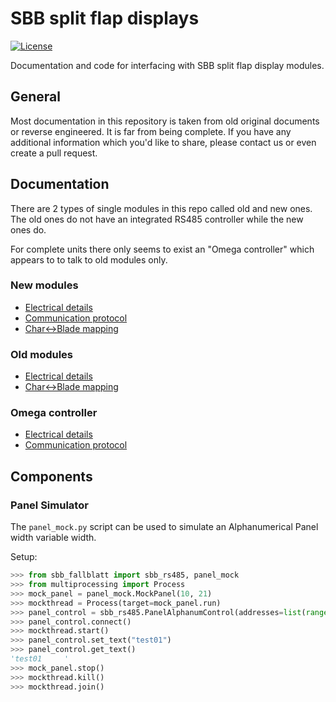 # SBB split flap displays

[![License](https://img.shields.io/github/license/adfinis-sygroup/sbb-fallblatt.svg?style=flat-square)](LICENSE)

Documentation and code for interfacing with SBB split flap display modules.

## General

Most documentation in this repository is taken from old original documents or reverse engineered. It is far from being complete. If you have any additional information which you'd like to share, please contact us or even create a pull request.

## Documentation

There are 2 types of single modules in this repo called old and new ones. The old ones do not have an integrated RS485 controller while the new ones do.

For complete units there only seems to exist an "Omega controller" which appears to to talk to old modules only.

### New modules

- [Electrical details](./doc/electrical_new_module.md)
- [Communication protocol](./doc/protocol_new_modules.md)
- [Char<->Blade mapping](./doc/char_mapping.md)


### Old modules

- [Electrical details](./doc_omega_module/electrical_omega_module.md)
- [Char<->Blade mapping](./doc_omega_module/char_mapping.md)

### Omega controller

- [Electrical details](./doc/electrical_omega_controller.md)
- [Communication protocol](./doc/protocol_omega_controller.md)

## Components

### Panel Simulator

The `panel_mock.py` script can be used to simulate an Alphanumerical Panel width variable width.

Setup:

```python
>>> from sbb_fallblatt import sbb_rs485, panel_mock
>>> from multiprocessing import Process
>>> mock_panel = panel_mock.MockPanel(10, 21)
>>> mockthread = Process(target=mock_panel.run)
>>> panel_control = sbb_rs485.PanelAlphanumControl(addresses=list(range(10,21)), port=mock_panel.get_serial_port())
>>> panel_control.connect()
>>> mockthread.start()
>>> panel_control.set_text("test01")
>>> panel_control.get_text()
'test01     '
>>> mock_panel.stop()
>>> mockthread.kill()
>>> mockthread.join()

```
